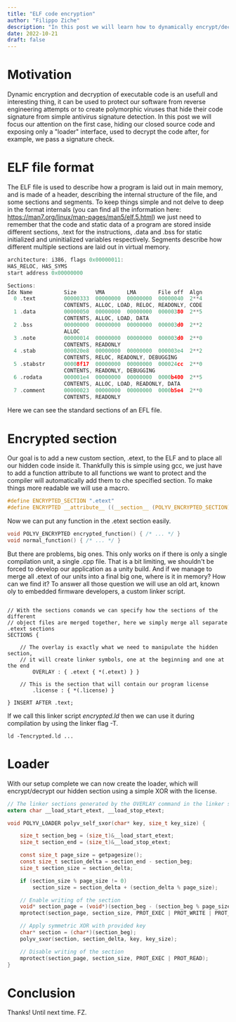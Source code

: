 ```yaml
---
title: "ELF code encryption"
author: "Filippo Ziche"
description: "In this post we will learn how to dynamically encrypt/decrypt code sections of an ELF file to make reverse engineering a bit more difficult."
date: 2022-10-21
draft: false
---
```


# Motivation 

Dynamic encryption and decryption of executable code is an usefull and interesting thing, it can be used to protect our software from reverse engineering attempts or to create polymorphic viruses that hide their code signature from simple antivirus signature detection. In this post we will focus our attention on the first case, hiding our closed source code and exposing only a "loader" interface, used to decrypt the code after, for example, we pass a signature check.

# ELF file format

The ELF file is used to describe how a program is laid out in main memory, and is made of a header, describing the internal structure of the file, and some sections and segments. To keep things simple and not 
delve to deep in the format internals (you can find all the information here: https://man7.org/linux/man-pages/man5/elf.5.html) we just need to remember that the code and static data of a program are stored inside different sections, .text for the instructions, .data and .bss for static initialized and uninitialized variables respectively. Segments describe how different multiple sections are laid out in virtual memory. 

```c
architecture: i386, flags 0x00000011:
HAS_RELOC, HAS_SYMS
start address 0x00000000

Sections:
Idx Name          Size      VMA       LMA       File off  Algn
  0 .text         00000333  00000000  00000000  00000040  2**4
                  CONTENTS, ALLOC, LOAD, RELOC, READONLY, CODE
  1 .data         00000050  00000000  00000000  00000380  2**5
                  CONTENTS, ALLOC, LOAD, DATA
  2 .bss          00000000  00000000  00000000  000003d0  2**2
                  ALLOC
  3 .note         00000014  00000000  00000000  000003d0  2**0
                  CONTENTS, READONLY
  4 .stab         000020e8  00000000  00000000  000003e4  2**2
                  CONTENTS, RELOC, READONLY, DEBUGGING
  5 .stabstr      00008f17  00000000  00000000  000024cc  2**0
                  CONTENTS, READONLY, DEBUGGING
  6 .rodata       000001e4  00000000  00000000  0000b400  2**5
                  CONTENTS, ALLOC, LOAD, READONLY, DATA
  7 .comment      00000023  00000000  00000000  0000b5e4  2**0
                  CONTENTS, READONLY
```

Here we can see the standard sections of an EFL file.

# Encrypted section

Our goal is to add a new custom section, .etext, to the ELF and to place all our hidden code inside it. Thankfully this is simple using gcc, we just have to add a function attribute to all functions we want to protect and the compiler will automatically add them to che specified section. To make things more readable we will use a macro.

```c
#define ENCRYPTED_SECTION ".etext"
#define ENCRYPTED __attribute__ ((__section__ (POLYV_ENCRYPTED_SECTION)))
```

Now we can put any function in the .etext section easily.

```c
void POLYV_ENCRYPTED encrypted_function() { /* ... */ }
void normal_function() { /* ... */ }
```

But there are problems, big ones. This only works on if there is only a single compilation unit, a single .cpp file. That is a bit limiting, we shouldn't be forced to develop our application as a unity build.
And if we manage to merge all .etext of our units into a final big one, where is it in memory? How can we find it? To answer all those question we will use an old art, known oly to embedded firmware developers, a custom linker script.

```ld

// With the sections comands we can specify how the sections of the different
// object files are merged together, here we simply merge all separate .etext sections
SECTIONS {

	// The overlay is exactly what we need to manipulate the hidden section, 
	// it will create linker symbols, one at the beginning and one at the end  
    	OVERLAY : { .etext { *(.etext) } }

	// This is the section that will contain our program license
    	.license : { *(.license) }

} INSERT AFTER .text;
```

If we call this linker script _encrypted.ld_ then we can use it during compilation by using the linker flag -T.

```
ld -Tencrypted.ld ...
```

# Loader

With our setup complete we can now create the loader, which will encrypt/decrypt our hidden section using a simple XOR with the license.

```c
// The linker sections generated by the OVERLAY command in the linker script
extern char __load_start_etext, __load_stop_etext;

void POLYV_LOADER polyv_self_sxor(char* key, size_t key_size) {

    size_t section_beg = (size_t)&__load_start_etext;
    size_t section_end = (size_t)&__load_stop_etext;

    const size_t page_size = getpagesize();
    const size_t section_delta = section_end - section_beg;
    size_t section_size = section_delta;

    if (section_size % page_size != 0)
        section_size = section_delta + (section_delta % page_size);

    // Enable writing of the section
    void* section_page = (void*)(section_beg - (section_beg % page_size));
    mprotect(section_page, section_size, PROT_EXEC | PROT_WRITE | PROT_READ);

    // Apply symmetric XOR with provided key
    char* section = (char*)(section_beg);
    polyv_sxor(section, section_delta, key, key_size);

    // Disable writing of the section
    mprotect(section_page, section_size, PROT_EXEC | PROT_READ);
}
```
# Conclusion

Thanks! Until next time.
FZ.


